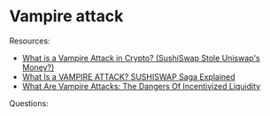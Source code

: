# Vampire attack


Resources:

* [What is a Vampire Attack in Crypto? (SushiSwap Stole Uniswap's Money?)](https://www.youtube.com/watch?app=desktop&v=UpqgenfGYkI)
* [What Is a VAMPIRE ATTACK? SUSHISWAP Saga Explained](https://www.youtube.com/watch?v=UFjXwrCGuog)
* [What Are Vampire Attacks: The Dangers Of Incentivized Liquidity](https://phemex.com/blogs/what-are-vampire-attacks-in-crypto)


Questions:
